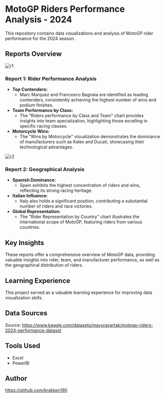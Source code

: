 # MotoGP Riders Performance Analysis - 2024

This repository contains data visualizations and analysis of MotoGP rider performance for the 2024 season.

## Reports Overview

![r1](https://github.com/user-attachments/assets/9e0e4959-bc7c-4c5c-a811-89c883770d2f)

### Report 1: Rider Performance Analysis

* **Top Contenders:**
    * Marc Marquez and Francesco Bagnaia are identified as leading contenders, consistently achieving the highest number of wins and podium finishes.
* **Team Performance by Class:**
    * The "Riders performance by Class and Team" chart provides insights into team specialization, highlighting those excelling in specific racing classes.
* **Motorcycle Wins:**
    * The "Wins by Motorcycle" visualization demonstrates the dominance of manufacturers such as Kalex and Ducati, showcasing their technological advantages.

![r2](https://github.com/user-attachments/assets/dde9c171-a1a6-427b-84dc-90bca1e50f4b)

### Report 2: Geographical Analysis

* **Spanish Dominance:**
    * Spain exhibits the highest concentration of riders and wins, reflecting its strong racing heritage.
* **Italian Influence:**
    * Italy also holds a significant position, contributing a substantial number of riders and race victories.
* **Global Representation:**
    * The "Rider Representation by Country" chart illustrates the international scope of MotoGP, featuring riders from various countries.

## Key Insights

These reports offer a comprehensive overview of MotoGP data, providing valuable insights into rider, team, and manufacturer performance, as well as the geographical distribution of riders.

## Learning Experience

This project served as a valuable learning experience for improving data visualization skills.

## Data Sources

Source:   https://www.kaggle.com/datasets/mayuravartak/motogp-riders-2024-performance-dataset

## Tools Used

* Excel
* PowerBI

## Author

https://github.com/krakken190
